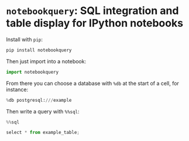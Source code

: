 # `notebookquery`: SQL integration and table display for IPython notebooks

Install with `pip`:

```bash
pip install notebookquery
```

Then just import into a notebook:

```python
import notebookquery
```

From there you can choose a database with `%db` at the start of a cell, for instance:

```python
%db postgresql:///example
```

Then write a query with `%%sql`:

```python
%%sql

select * from example_table;
```

